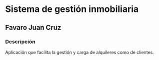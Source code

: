 # Sistema de gestión inmobiliaria




## Favaro Juan Cruz



### Descripción

Aplicación que facilita la gestión y carga de alquileres como de clientes.

